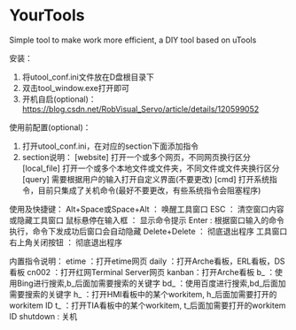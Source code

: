 # YourTools
Simple tool to make work more efficient, a DIY tool based on uTools

安装：
1. 将utool_conf.ini文件放在D盘根目录下
2. 双击tool_window.exe打开即可
3. 开机自启(optional)： https://blog.csdn.net/RobVisual_Servo/article/details/120599052


使用前配置(optional)：
1. 打开utool_conf.ini，在对应的section下面添加指令
2. section说明：
	[website]    打开一个或多个网页，不同网页换行区分
	[local_file] 打开一个或多个本地文件或文件夹，不同文件或文件夹换行区分
	[query]		 需要根据用户的输入打开自定义界面(不要更改)
	[cmd]		 打开系统指令，目前只集成了关机命令(最好不要更改，有些系统指令会阻塞程序)

	
使用及快捷键：
Alt+Space或Space+Alt    ： 唤醒工具窗口
ESC				        ： 清空窗口内容或隐藏工具窗口
鼠标悬停在输入框        ： 显示命令提示
Enter                   :  根据窗口输入的命令执行，命令下发成功后窗口会自动隐藏
Delete+Delete           ： 彻底退出程序
工具窗口右上角关闭按钮  ： 彻底退出程序


内置指令说明：
etime ：打开etime网页
daily ：打开Arche看板，ERL看板，DS看板
cn002 ：打开红网Terminal Server网页
kanban：打开Arche看板
b_    ：使用Bing进行搜索,b_后面加需要搜索的关键字
bd_   ：使用百度进行搜索,bd_后面加需要搜索的关键字
h_	  ：打开HMI看板中的某个workitem, h_后面加需要打开的workitem ID
t_    ：打开TIA看板中的某个workitem, t_后面加需要打开的workitem ID
shutdown : 关机
